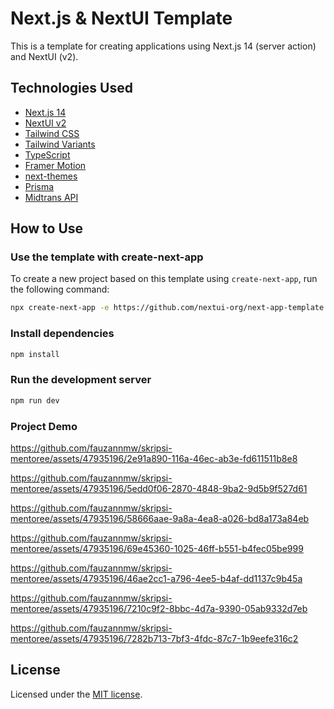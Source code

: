 # Next.js & NextUI Template

This is a template for creating applications using Next.js 14 (server action) and NextUI (v2).

## Technologies Used

- [Next.js 14](https://nextjs.org/docs/getting-started)
- [NextUI v2](https://nextui.org/)
- [Tailwind CSS](https://tailwindcss.com/)
- [Tailwind Variants](https://tailwind-variants.org)
- [TypeScript](https://www.typescriptlang.org/)
- [Framer Motion](https://www.framer.com/motion/)
- [next-themes](https://github.com/pacocoursey/next-themes)
- [Prisma](https://www.prisma.io/)
- [Midtrans API](https://midtrans.com/)

## How to Use


### Use the template with create-next-app

To create a new project based on this template using `create-next-app`, run the following command:

```bash
npx create-next-app -e https://github.com/nextui-org/next-app-template
```

### Install dependencies

```bash
npm install
```

### Run the development server

```bash
npm run dev
```
### Project Demo

https://github.com/fauzannmw/skripsi-mentoree/assets/47935196/2e91a890-116a-46ec-ab3e-fd611511b8e8

https://github.com/fauzannmw/skripsi-mentoree/assets/47935196/5edd0f06-2870-4848-9ba2-9d5b9f527d61

https://github.com/fauzannmw/skripsi-mentoree/assets/47935196/58666aae-9a8a-4ea8-a026-bd8a173a84eb

https://github.com/fauzannmw/skripsi-mentoree/assets/47935196/69e45360-1025-46ff-b551-b4fec05be999

https://github.com/fauzannmw/skripsi-mentoree/assets/47935196/46ae2cc1-a796-4ee5-b4af-dd1137c9b45a

https://github.com/fauzannmw/skripsi-mentoree/assets/47935196/7210c9f2-8bbc-4d7a-9390-05ab9332d7eb

https://github.com/fauzannmw/skripsi-mentoree/assets/47935196/7282b713-7bf3-4fdc-87c7-1b9eefe316c2

## License

Licensed under the [MIT license](https://github.com/nextui-org/next-app-template/blob/main/LICENSE).
